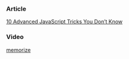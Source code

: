 ### Article 
[10 Advanced JavaScript Tricks You Don’t Know](https://medium.com/@bjprajapati381/10-advanced-javascript-tricks-you-dont-know-f1929e40703d) 

### Video 
[memorize](https://youtu.be/oFXyzJt9VeU?si=5255Frc0hti8dY7I)
